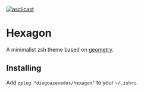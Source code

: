 [![asciicast](https://asciinema.org/a/275583.svg)](https://asciinema.org/a/275583)

# Hexagon

A minimalist zsh theme based on [geometry](https://github.com/geometry-zsh/geometry).

## Installing

Add `zplug "diogoazevedos/hexagon"` to your `~/.zshrc`.
